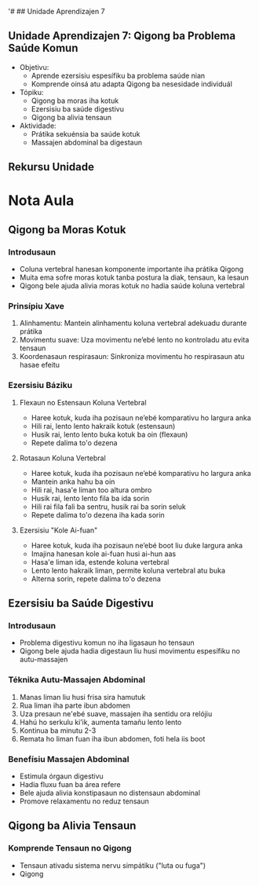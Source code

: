 '# ## Unidade Aprendizajen 7

## Unidade Aprendizajen 7: Qigong ba Problema Saúde Komun
- Objetivu:
  * Aprende ezersisiu espesífiku ba problema saúde nian
  * Komprende oinsá atu adapta Qigong ba nesesidade individuál
- Tópiku:
  * Qigong ba moras iha kotuk
  * Ezersisiu ba saúde digestivu
  * Qigong ba alivia tensaun
- Aktividade:
  * Prátika sekuénsia ba saúde kotuk
  * Massajen abdominal ba digestaun

## Rekursu Unidade

# Nota Aula

## Qigong ba Moras Kotuk

### Introdusaun
- Coluna vertebral hanesan komponente importante iha prátika Qigong
- Muita ema sofre moras kotuk tanba postura la diak, tensaun, ka lesaun
- Qigong bele ajuda alivia moras kotuk no hadia saúde koluna vertebral 

### Prinsípiu Xave
1. Alinhamentu: Mantein alinhamentu koluna vertebral adekuadu durante prátika
2. Movimentu suave: Uza movimentu ne’ebé lento no kontroladu atu evita tensaun
3. Koordenasaun respirasaun: Sinkroniza movimentu ho respirasaun atu hasae efeitu

### Ezersisiu Báziku
1. Flexaun no Estensaun Koluna Vertebral
   - Haree kotuk, kuda iha pozisaun ne’ebé komparativu ho largura anka
   - Hili rai, lento lento hakraik kotuk (estensaun)
   - Husik rai, lento lento buka kotuk ba oin (flexaun)
   - Repete dalima to'o dezena

2. Rotasaun Koluna Vertebral
   - Haree kotuk, kuda iha pozisaun ne’ebé komparativu ho largura anka
   - Mantein anka hahu ba oin
   - Hili rai, hasa'e liman too altura ombro
   - Husik rai, lento lento fila ba ida sorin
   - Hili rai fila fali ba sentru, husik rai ba sorin seluk
   - Repete dalima to'o dezena iha kada sorin

3. Ezersisiu "Kole Ai-fuan"
   - Haree kotuk, kuda iha pozisaun ne’ebé boot liu duke largura anka
   - Imajina hanesan kole ai-fuan husi ai-hun aas
   - Hasa'e liman ida, estende koluna vertebral
   - Lento lento hakraik liman, permite koluna vertebral atu buka
   - Alterna sorin, repete dalima to'o dezena

## Ezersisiu ba Saúde Digestivu

### Introdusaun
- Problema digestivu komun no iha ligasaun ho tensaun
- Qigong bele ajuda hadia digestaun liu husi movimentu espesífiku no autu-massajen

### Téknika Autu-Massajen Abdominal
1. Manas liman liu husi frisa sira hamutuk
2. Rua liman iha parte ibun abdomen
3. Uza presaun ne'ebé suave, massajen iha sentidu ora relójiu
4. Hahú ho serkulu ki’ik, aumenta tamañu lento lento
5. Kontinua ba minutu 2-3
6. Remata ho liman fuan iha ibun abdomen, foti hela iis boot

### Benefísiu Massajen Abdominal
- Estimula órgaun digestivu
- Hadia fluxu fuan ba área refere
- Bele ajuda alivia konstipasaun no distensaun abdominal
- Promove relaxamentu no reduz tensaun

## Qigong ba Alivia Tensaun

### Komprende Tensaun no Qigong
- Tensaun ativadu sistema nervu simpátiku ("luta ou fuga")
- Qigong